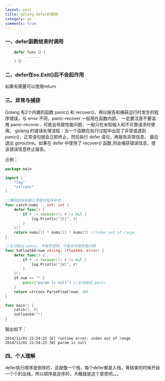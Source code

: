 ```yaml
---
layout: post
title: golang defer的使用
category: go
comments: true
---
```


### 一、defer函数结束时调用

```go
    defer func（）{
          ......
    }（）
```

### 二、defer在os.Exit()后不会起作用
  
如果有需要可以使用return

### 三、异常与捕获

Golang 有2个内置的函数 panic() 和 recover()，用以报告和捕获运行时发生的程序错误，与 error 不同，panic-recover 一般用在函数内部。
一定要注意不要滥用 panic-recover，可能会导致性能问题，一般只在未知输入和不可靠请求时使用。
golang 的错误处理流程：当一个函数在执行过程中出现了异常或遇到 panic()，正常语句就会立即终止，然后执行 defer 语句，再报告异常信息，
最后退出 goroutine。如果在 defer 中使用了 recover() 函数,则会捕获错误信息，使该错误信息终止报告。

示例：
```go
package main

import (
	"log"
	"strconv"
)

//捕获因未知输入导致的程序异常
func catch(nums ...int) int {
	defer func() {
		if r := recover(); r != nil {
			log.Println("[E]", r)
		}
	}()
	return nums[1] * nums[2] * nums[3] //index out of range
}

//主动抛出 panic，不推荐使用，可能会导致性能问题
func toFloat64(num string) (float64, error) {
	defer func() {
		if r := recover(); r != nil {
			log.Println("[W]", r)
		}
	}()
	if num == "" {
		panic("param is null") //主动抛出 panic
	}
	return strconv.ParseFloat(num, 10)
}

func main() {
	catch(2, 8)
	toFloat64("")
}

```

输出如下：

```
2014/11/01 22:54:23 [E] runtime error: index out of range
2014/11/01 22:54:23 [W] param is null
```

### 四、个人理解
  defer执行顺序是倒序的，这就像一个栈，每个defer都是入栈，等结束的时候开始一个个的出栈，所以顺序是逆序的，大概就是这个意思吧。。。
